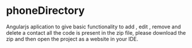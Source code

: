 # phoneDirectory
Angularjs aplication to give basic functionality to add , edit , remove and delete a contact
all the code is present in the zip file, please download the zip and then open the project as a website in your IDE.
